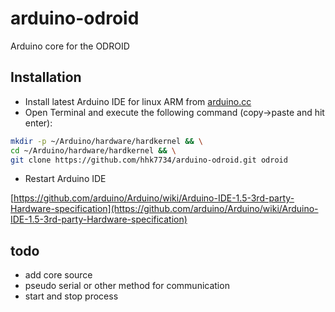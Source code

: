 # arduino-odroid

Arduino core for the ODROID

## Installation

- Install latest Arduino IDE for linux ARM from [arduino.cc](https://www.arduino.cc/en/Main/Software)
- Open Terminal and execute the following command (copy->paste and hit enter):

```bash
mkdir -p ~/Arduino/hardware/hardkernel && \
cd ~/Arduino/hardware/hardkernel && \
git clone https://github.com/hhk7734/arduino-odroid.git odroid
```

- Restart Arduino IDE

[https://github.com/arduino/Arduino/wiki/Arduino-IDE-1.5-3rd-party-Hardware-specification](https://github.com/arduino/Arduino/wiki/Arduino-IDE-1.5-3rd-party-Hardware-specification)

## todo

- add core source
- pseudo serial or other method for communication
- start and stop process
